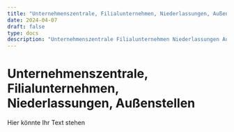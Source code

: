 ```yaml
---
title: "Unternehmenszentrale, Filialunternehmen, Niederlassungen, Außenstellen"
date: 2024-04-07
draft: false
type: docs
description: "Unternehmenszentrale Filialunternehmen Niederlassungen Außenstellen"
---
```


# Unternehmenszentrale, Filialunternehmen, Niederlassungen, Außenstellen

Hier könnte Ihr Text stehen
